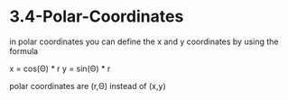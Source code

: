 # 3.4-Polar-Coordinates

in polar coordinates you can define the x and y coordinates by using the formula 

x = cos(Θ) * r
y = sin(Θ) * r

polar coordinates are 
(r,Θ) instead of (x,y)
